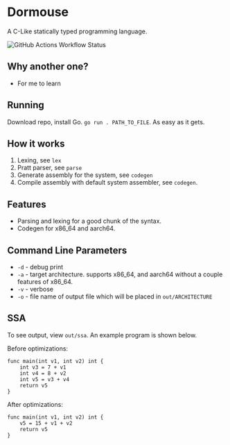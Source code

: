# Dormouse
A C-Like statically typed programming language.

![GitHub Actions Workflow Status](https://img.shields.io/github/actions/workflow/status/Westsi/dormouse/ci.yml?style=for-the-badge&logo=github)


## Why another one?
- For me to learn

## Running
Download repo, install Go. `go run . PATH_TO_FILE`. As easy as it gets.

## How it works
1. Lexing, see `lex`
2. Pratt parser, see `parse`
3. Generate assembly for the system, see `codegen`
4. Compile assembly with default system assembler, see `codegen`.

## Features
- Parsing and lexing for a good chunk of the syntax.
- Codegen for x86_64 and aarch64.

## Command Line Parameters
- `-d` - debug print
- `-a` - target architecture. supports x86_64, and aarch64 without a couple features of x86_64.
- `-v` - verbose
- `-o` - file name of output file which will be placed in `out/ARCHITECTURE`

## SSA
To see output, view `out/ssa`. An example program is shown below.

Before optimizations:
```
func main(int v1, int v2) int {
    int v3 = 7 + v1
    int v4 = 8 + v2
    int v5 = v3 + v4
    return v5
}
```

After optimizations:
```
func main(int v1, int v2) int {
    v5 = 15 + v1 + v2
    return v5
}
```
